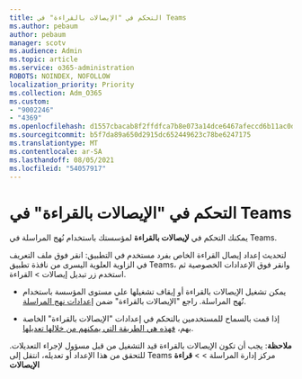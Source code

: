 ```yaml
---
title: التحكم في "الإيصالات بالقراءة" في Teams
ms.author: pebaum
author: pebaum
manager: scotv
ms.audience: Admin
ms.topic: article
ms.service: o365-administration
ROBOTS: NOINDEX, NOFOLLOW
localization_priority: Priority
ms.collection: Adm_O365
ms.custom:
- "9002246"
- "4369"
ms.openlocfilehash: d1557cbacab8f2ffdfca7b8e073a14dce6467afeccd6b11ac0da3ce556e1fa3f
ms.sourcegitcommit: b5f7da89a650d2915dc652449623c78be6247175
ms.translationtype: MT
ms.contentlocale: ar-SA
ms.lasthandoff: 08/05/2021
ms.locfileid: "54057917"
---
```

# <a name="controlling-read-receipts-in-teams"></a>التحكم في "الإيصالات بالقراءة" في Teams

يمكنك التحكم في **لإيصالات بالقراءة** لمؤسستك باستخدام نُهج المراسلة في Teams.

لتحديث إعداد إيصال القراءة الخاص بفرد مستخدم في التطبيق: انقر فوق ملف التعريف في الزاوية العلوية اليسرى من نافذة تطبيق Teams، وانقر فوق الإعدادات الخصوصية ثم استخدم زر تبديل إيصالات  >   القراءة. 

- يمكن تشغيل الإيصالات بالقراءة أو إيقاف تشغيلها على مستوى المؤسسة باستخدام نُهج المراسلة. راجع "الإيصالات بالقراءة" ضمن [إعدادات نهج المراسلة](https://docs.microsoft.com/microsoftteams/messaging-policies-in-teams#messaging-policy-settings).

- إذا قمت بالسماح للمستخدمين بالتحكم في إعدادات "الإيصالات بالقراءة" الخاصة بهم، [فهذه هي الطريقة التي يمكنهم من خلالها تعديلها](https://docs.microsoft.com/microsoftteams/messaging-policies-in-teams#messaging-policy-settings). 

**ملاحظة**: يجب أن تكون الإيصالات بالقراءة قيد التشغيل من قبل مسؤول لإجراء التعديلات. للتحقق من هذا الإعداد أو تعديله، انتقل إلى Teams مركز إدارة المراسلة >    >  **قراءة الإيصالات**
